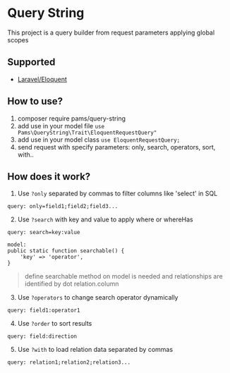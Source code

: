 # Query String 

This project is a query builder from request parameters applying global scopes

## Supported
- [Laravel/Eloquent](https://github.com/illuminate/database/tree/master/Eloquent)

## How to use?
1. composer require pams/query-string
2. add use in your model file ```use Pams\QueryString\Trait\EloquentRequestQuery"```
3. add use in your model class ```use EloquentRequestQuery;```
4. send request with specify parameters: only, search, operators, sort, with..

## How does it work?
1. Use `?only` separated by commas to filter columns like 'select' in SQL
```
query: only=field1;field2;field3...
```
2. Use `?search` with key and value to apply where or whereHas
```
query: search=key:value

model: 
public static function searchable() {
    'key' => 'operator',
}

```
> define searchable method on model is needed and relationships are identified by dot relation.column
3. Use `?operators` to change search operator dynamically
```
query: field1:operator1
```
4. Use `?order` to sort results
```
query: field:direction
```
5. Use `?with` to load relation data separated by commas
```
query: relation1;relation2;relation3...
```
